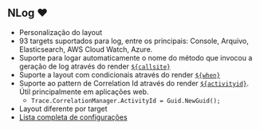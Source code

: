 ## NLog :heart:

- Personalização do layout
- 93 targets suportados para log, entre os principais: Console, Arquivo, Elasticsearch, AWS Cloud Watch, Azure.
- Suporte para logar automaticamente o nome do método que invocou a geração de log através do render [`${callsite}`](https://github.com/NLog/NLog/wiki/Callsite-Layout-Renderer)
- Suporte a layout com condicionais através do render [`${when}`](https://github.com/NLog/NLog/wiki/When-Layout-Renderer)
- Suporte ao pattern de Correlation Id através do render [`${activityid}`](https://github.com/NLog/NLog/wiki/Trace-Activity-Id-Layout-Renderer). Útil principalmente em aplicações web.
  - ```Trace.CorrelationManager.ActivityId = Guid.NewGuid();```
- Layout diferente por target
- [Lista completa de configurações](https://nlog-project.org/config/?tab=layout-renderers)
 